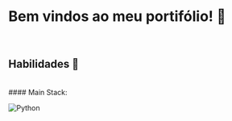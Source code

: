 <h1>Bem vindos ao meu portifólio! 👋</h1> 
<BR>
<h2>Habilidades 🎯</h2>
<BR>
<body>
#### Main Stack:

![Python](https://img.shields.io/badge/Python-14354C?style=for-the-badge&logo=python&logoColor=white)&nbsp;
</body>

